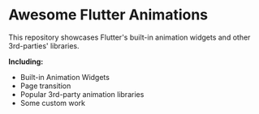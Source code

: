 # Awesome Flutter Animations


This repository showcases Flutter's built-in animation widgets and other 3rd-parties' libraries.

**Including:**

- Built-in Animation Widgets
- Page transition
- Popular 3rd-party animation libraries
- Some custom work